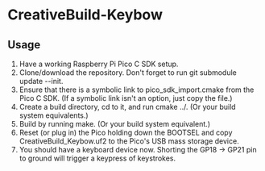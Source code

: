 # CreativeBuild-Keybow
## Usage
1. Have a working Raspberry Pi Pico C SDK setup.
2. Clone/download the repository. Don't forget to run git submodule update --init.
3. Ensure that there is a symbolic link to pico_sdk_import.cmake from the Pico C SDK. (If a symbolic link isn't an option, just copy the file.)
4. Create a build directory, cd to it, and run cmake ../. (Or your build system equivalents.)
5. Build by running make. (Or your build system equivalent.)
6. Reset (or plug in) the Pico holding down the BOOTSEL and copy CreativeBuild_Keybow.uf2 to the Pico's USB mass storage device.
7. You should have a keyboard device now. Shorting the GP18 -> GP21 pin to ground will trigger a keypress of keystrokes.
